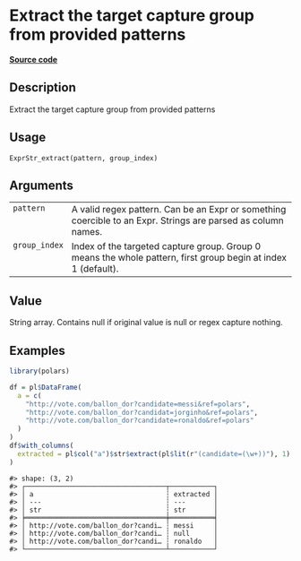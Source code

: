 

# Extract the target capture group from provided patterns

[**Source code**](https://github.com/pola-rs/r-polars/tree/741f9cd2614b3302a4d033bcae447425e1b91191/R/expr__string.R#L637)

## Description

Extract the target capture group from provided patterns

## Usage

<pre><code class='language-R'>ExprStr_extract(pattern, group_index)
</code></pre>

## Arguments

<table>
<tr>
<td style="white-space: nowrap; font-family: monospace; vertical-align: top">
<code id="ExprStr_extract_:_pattern">pattern</code>
</td>
<td>
A valid regex pattern. Can be an Expr or something coercible to an Expr.
Strings are parsed as column names.
</td>
</tr>
<tr>
<td style="white-space: nowrap; font-family: monospace; vertical-align: top">
<code id="ExprStr_extract_:_group_index">group_index</code>
</td>
<td>
Index of the targeted capture group. Group 0 means the whole pattern,
first group begin at index 1 (default).
</td>
</tr>
</table>

## Value

String array. Contains null if original value is null or regex capture
nothing.

## Examples

``` r
library(polars)

df = pl$DataFrame(
  a = c(
    "http://vote.com/ballon_dor?candidate=messi&ref=polars",
    "http://vote.com/ballon_dor?candidat=jorginho&ref=polars",
    "http://vote.com/ballon_dor?candidate=ronaldo&ref=polars"
  )
)
df$with_columns(
  extracted = pl$col("a")$str$extract(pl$lit(r"(candidate=(\w+))"), 1)
)
```

    #> shape: (3, 2)
    #> ┌───────────────────────────────────┬───────────┐
    #> │ a                                 ┆ extracted │
    #> │ ---                               ┆ ---       │
    #> │ str                               ┆ str       │
    #> ╞═══════════════════════════════════╪═══════════╡
    #> │ http://vote.com/ballon_dor?candi… ┆ messi     │
    #> │ http://vote.com/ballon_dor?candi… ┆ null      │
    #> │ http://vote.com/ballon_dor?candi… ┆ ronaldo   │
    #> └───────────────────────────────────┴───────────┘
